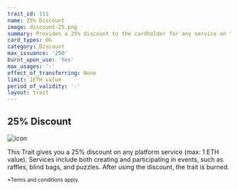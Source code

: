 ```yaml
---
trait_id: 111
name: 25% Discount
image: discount-25.png
summary: Provides a 25% discount to the cardholder for any service on the Ether Cards event platform.
card_types: OG
category: Discount
max_issuance: '250'
burnt_upon_use: 'Yes'
max_usages: '-'
effect_of_transferring: None
limit: 1ETH value
period_of_validity: '-'
layout: trait
---
```


## 25% Discount

![icon](/assets/images/trait-icons/{{page.image}})

This Trait gives you a 25% discount on any platform service (max: 1 ETH value). Services include both creating and participating in events, such as raffles, blind bags, and puzzles. After using the discount, the trait is burned.

<small>*Terms and conditions apply.</small>

